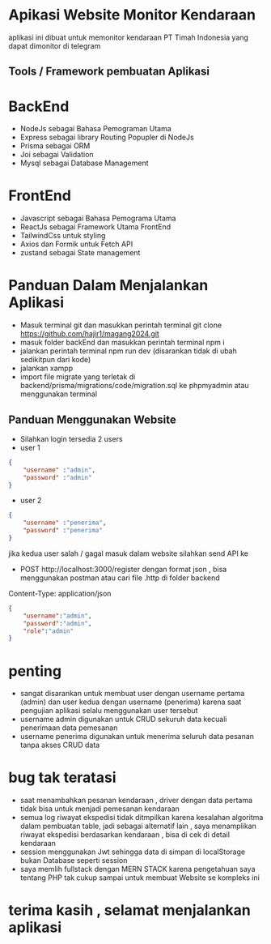 # Apikasi Website Monitor Kendaraan
aplikasi ini dibuat untuk memonitor kendaraan PT Timah Indonesia yang dapat dimonitor di telegram


## Tools / Framework pembuatan Aplikasi


# BackEnd
- NodeJs sebagai Bahasa Pemograman Utama
- Express sebagai library Routing Popupler di NodeJs
- Prisma sebagai ORM
- Joi sebagai Validation
- Mysql sebagai Database Management

# FrontEnd
- Javascript sebagai Bahasa Pemograma Utama
- ReactJs sebagai Framework Utama FrontEnd
- TailwindCss untuk styling
- Axios dan Formik untuk Fetch API
- zustand sebagai State management

# Panduan Dalam Menjalankan Aplikasi
- Masuk terminal git dan masukkan perintah terminal git clone https://github.com/hajir1/magang2024.git
- masuk folder backEnd dan masukkan perintah terminal npm i
- jalankan perintah terminal npm run dev (disarankan tidak di ubah sedikitpun dari kode)
- jalankan xampp
- import file migrate yang terletak di backend/prisma/migrations/code/migration.sql ke phpmyadmin atau 
    menggunakan terminal

## Panduan Menggunakan Website
- Silahkan login tersedia 2 users 
- user 1

```json
{
    "username" :"admin",
    "password" :"admin"
} 
```
- user 2

```json
{
    "username" :"penerima",
    "password" :"penerima"
} 
```
jika kedua user salah / gagal masuk dalam website silahkan send API ke 
- POST http://localhost:3000/register dengan format json , bisa menggunakan postman atau cari file .http di folder backend 

Content-Type: application/json
```json
{
    "username":"admin",
    "password":"admin",
    "role":"admin"
}

```
# penting
- sangat disarankan untuk membuat user dengan username pertama (admin) dan user kedua dengan username (penerima)
    karena saat pengujian aplikasi selalu menggunakan user tersebut
- username admin digunakan untuk CRUD sekuruh data kecuali penerimaan data pemesanan
- username penerima digunakan untuk menerima seluruh data pesanan tanpa akses CRUD data

# bug tak teratasi
- saat menambahkan pesanan kendaraan , driver dengan data pertama tidak bisa untuk menjadi pemesanan kendaraan
- semua log riwayat ekspedisi tidak ditmpilkan karena kesalahan algoritma dalam pembuatan table,
    jadi sebagai alternatif lain , saya menamplikan riwayat ekspedisi berdasarkan kendaraan , bisa di cek di detail kendaraan
- session menggunakan Jwt sehingga data di simpan di localStorage bukan Database seperti session
- saya memlih fullstack dengan MERN STACK karena pengetahuan saya tentang PHP tak cukup sampai untuk membuat Website se kompleks ini


# terima kasih , selamat menjalankan aplikasi
